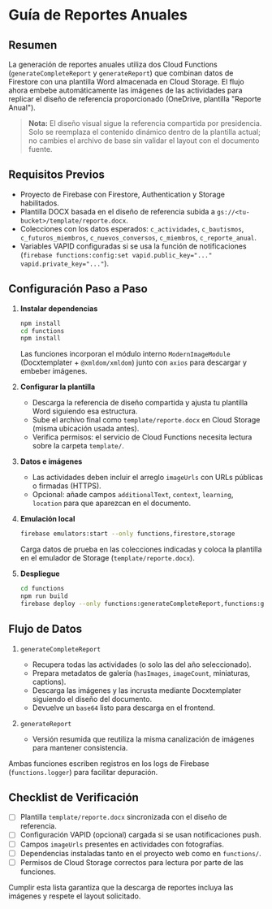 # Guía de Reportes Anuales

## Resumen
La generación de reportes anuales utiliza dos Cloud Functions (`generateCompleteReport` y `generateReport`) que combinan datos de Firestore con una plantilla Word almacenada en Cloud Storage. El flujo ahora embebe automáticamente las imágenes de las actividades para replicar el diseño de referencia proporcionado (OneDrive, plantilla "Reporte Anual").

> **Nota:** El diseño visual sigue la referencia compartida por presidencia. Solo se reemplaza el contenido dinámico dentro de la plantilla actual; no cambies el archivo de base sin validar el layout con el documento fuente.

## Requisitos Previos
- Proyecto de Firebase con Firestore, Authentication y Storage habilitados.
- Plantilla DOCX basada en el diseño de referencia subida a `gs://<tu-bucket>/template/reporte.docx`.
- Colecciones con los datos esperados: `c_actividades`, `c_bautismos`, `c_futuros_miembros`, `c_nuevos_conversos`, `c_miembros`, `c_reporte_anual`.
- Variables VAPID configuradas si se usa la función de notificaciones (`firebase functions:config:set vapid.public_key="..." vapid.private_key="..."`).

## Configuración Paso a Paso
1. **Instalar dependencias**
   ```bash
   npm install
   cd functions
   npm install
   ```
   Las funciones incorporan el módulo interno `ModernImageModule` (Docxtemplater + `@xmldom/xmldom`) junto con `axios` para descargar y embeber imágenes.

2. **Configurar la plantilla**
   - Descarga la referencia de diseño compartida y ajusta tu plantilla Word siguiendo esa estructura.
   - Sube el archivo final como `template/reporte.docx` en Cloud Storage (misma ubicación usada antes).
   - Verifica permisos: el servicio de Cloud Functions necesita lectura sobre la carpeta `template/`.

3. **Datos e imágenes**
   - Las actividades deben incluir el arreglo `imageUrls` con URLs públicas o firmadas (HTTPS).
   - Opcional: añade campos `additionalText`, `context`, `learning`, `location` para que aparezcan en el documento.

4. **Emulación local**
   ```bash
   firebase emulators:start --only functions,firestore,storage
   ```
   Carga datos de prueba en las colecciones indicadas y coloca la plantilla en el emulador de Storage (`template/reporte.docx`).

5. **Despliegue**
   ```bash
   cd functions
   npm run build
   firebase deploy --only functions:generateCompleteReport,functions:generateReport
   ```

## Flujo de Datos
1. `generateCompleteReport`
   - Recupera todas las actividades (o solo las del año seleccionado).
   - Prepara metadatos de galería (`hasImages`, `imageCount`, miniaturas, captions).
   - Descarga las imágenes y las incrusta mediante Docxtemplater siguiendo el diseño del documento.
   - Devuelve un `base64` listo para descarga en el frontend.

2. `generateReport`
   - Versión resumida que reutiliza la misma canalización de imágenes para mantener consistencia.

Ambas funciones escriben registros en los logs de Firebase (`functions.logger`) para facilitar depuración.

## Checklist de Verificación
- [ ] Plantilla `template/reporte.docx` sincronizada con el diseño de referencia.
- [ ] Configuración VAPID (opcional) cargada si se usan notificaciones push.
- [ ] Campos `imageUrls` presentes en actividades con fotografías.
- [ ] Dependencias instaladas tanto en el proyecto web como en `functions/`.
- [ ] Permisos de Cloud Storage correctos para lectura por parte de las funciones.

Cumplir esta lista garantiza que la descarga de reportes incluya las imágenes y respete el layout solicitado.
